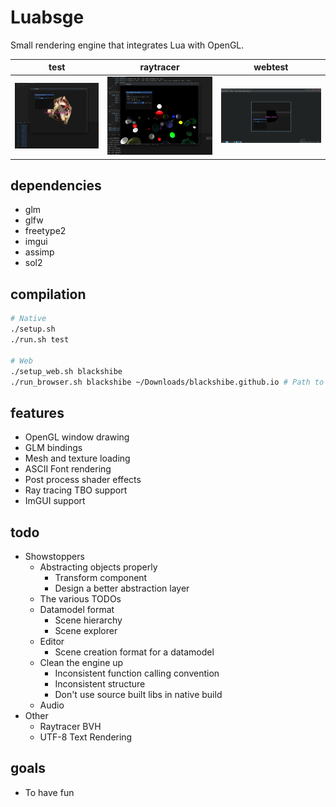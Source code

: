 # Luabsge

Small rendering engine that integrates Lua with OpenGL.<br/>

| test                                                  | raytracer                                                |  webtest                                                  |
| ----------------------------------------------------- | -------------------------------------------------------- |  ----------------------------------------------------- | 
| ![Test project](repo/luabsge.png)                          | ![Ray tracer](repo/luabsge_2.png)                   |  ![Test project](repo/webtest.png)                     |

## dependencies

-   glm
-   glfw
-   freetype2
-   imgui
-   assimp
-   sol2

## compilation

```bash
# Native
./setup.sh
./run.sh test

# Web
./setup_web.sh blackshibe
./run_browser.sh blackshibe ~/Downloads/blackshibe.github.io # Path to a folder that will host the wasm files
```

## features

-   OpenGL window drawing
-   GLM bindings
-   Mesh and texture loading
-   ASCII Font rendering
-   Post process shader effects
-   Ray tracing TBO support
-   ImGUI support

## todo

-   Showstoppers
    -   Abstracting objects properly
        -   Transform component
        -   Design a better abstraction layer
    -   The various TODOs
    -   Datamodel format
        - Scene hierarchy
        - Scene explorer
    -   Editor
        -   Scene creation format for a datamodel
    -   Clean the engine up
        -   Inconsistent function calling convention
        -   Inconsistent structure
        -   Don't use source built libs in native build
    -   Audio
-   Other
    -   Raytracer BVH
    -   UTF-8 Text Rendering

## goals

-   To have fun

